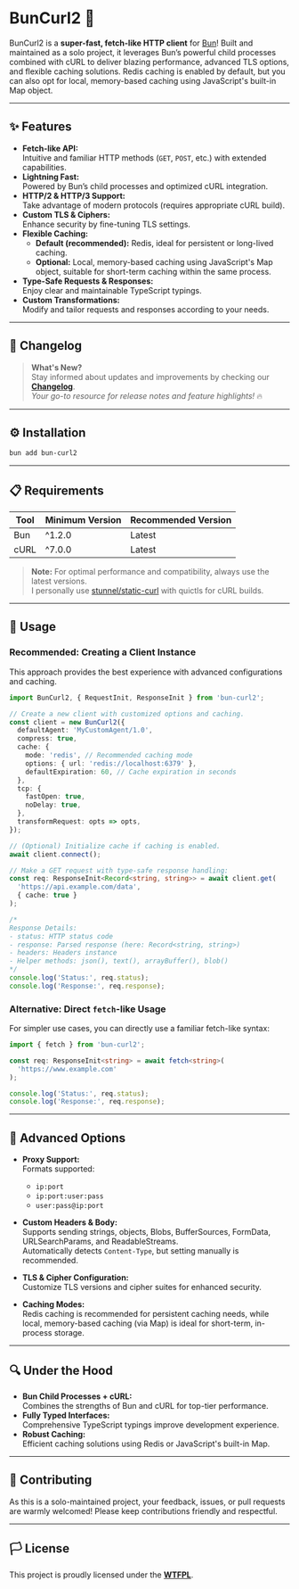 # BunCurl2 🚀

BunCurl2 is a **super-fast, fetch-like HTTP client** for [Bun](https://bun.sh)! Built and maintained as a solo project, it leverages Bun’s powerful child processes combined with cURL to deliver blazing performance, advanced TLS options, and flexible caching solutions. Redis caching is enabled by default, but you can also opt for local, memory-based caching using JavaScript's built-in Map object.

---

## ✨ Features

- **Fetch-like API:**  
  Intuitive and familiar HTTP methods (`GET`, `POST`, etc.) with extended capabilities.
- **Lightning Fast:**  
  Powered by Bun’s child processes and optimized cURL integration.
- **HTTP/2 & HTTP/3 Support:**  
  Take advantage of modern protocols (requires appropriate cURL build).
- **Custom TLS & Ciphers:**  
  Enhance security by fine-tuning TLS settings.
- **Flexible Caching:**
  - **Default (recommended):** Redis, ideal for persistent or long-lived caching.
  - **Optional:** Local, memory-based caching using JavaScript's Map object, suitable for short-term caching within the same process.
- **Type-Safe Requests & Responses:**  
  Enjoy clear and maintainable TypeScript typings.
- **Custom Transformations:**  
  Modify and tailor requests and responses according to your needs.

---

## 📜 Changelog

> **What's New?**  
> Stay informed about updates and improvements by checking our **[Changelog](./CHANGELOG.md)**.  
> _Your go-to resource for release notes and feature highlights!_ 🔥

---

## ⚙️ Installation

```bash
bun add bun-curl2
```

---

## 📋 Requirements

| Tool | Minimum Version | Recommended Version |
| ---- | --------------- | ------------------- |
| Bun  | ^1.2.0          | Latest              |
| cURL | ^7.0.0          | Latest              |

> **Note:** For optimal performance and compatibility, always use the latest versions.  
> I personally use [stunnel/static-curl](https://github.com/stunnel/static-curl) with quictls for cURL builds.

---

## 📡 Usage

### Recommended: Creating a Client Instance

This approach provides the best experience with advanced configurations and caching.

```ts
import BunCurl2, { RequestInit, ResponseInit } from 'bun-curl2';

// Create a new client with customized options and caching.
const client = new BunCurl2({
  defaultAgent: 'MyCustomAgent/1.0',
  compress: true,
  cache: {
    mode: 'redis', // Recommended caching mode
    options: { url: 'redis://localhost:6379' },
    defaultExpiration: 60, // Cache expiration in seconds
  },
  tcp: {
    fastOpen: true,
    noDelay: true,
  },
  transformRequest: opts => opts,
});

// (Optional) Initialize cache if caching is enabled.
await client.connect();

// Make a GET request with type-safe response handling:
const req: ResponseInit<Record<string, string>> = await client.get(
  'https://api.example.com/data',
  { cache: true }
);

/*
Response Details:
- status: HTTP status code
- response: Parsed response (here: Record<string, string>)
- headers: Headers instance
- Helper methods: json(), text(), arrayBuffer(), blob()
*/
console.log('Status:', req.status);
console.log('Response:', req.response);
```

### Alternative: Direct `fetch`-like Usage

For simpler use cases, you can directly use a familiar fetch-like syntax:

```ts
import { fetch } from 'bun-curl2';

const req: ResponseInit<string> = await fetch<string>(
  'https://www.example.com'
);

console.log('Status:', req.status);
console.log('Response:', req.response);
```

---

## 🔧 Advanced Options

- **Proxy Support:**  
  Formats supported:
  - `ip:port`
  - `ip:port:user:pass`
  - `user:pass@ip:port`
- **Custom Headers & Body:**  
  Supports sending strings, objects, Blobs, BufferSources, FormData, URLSearchParams, and ReadableStreams.  
  Automatically detects `Content-Type`, but setting manually is recommended.

- **TLS & Cipher Configuration:**  
  Customize TLS versions and cipher suites for enhanced security.

- **Caching Modes:**  
  Redis caching is recommended for persistent caching needs, while local, memory-based caching (via Map) is ideal for short-term, in-process storage.

---

## 🔍 Under the Hood

- **Bun Child Processes + cURL:**  
  Combines the strengths of Bun and cURL for top-tier performance.
- **Fully Typed Interfaces:**  
  Comprehensive TypeScript typings improve development experience.
- **Robust Caching:**  
  Efficient caching solutions using Redis or JavaScript's built-in Map.

---

## 🤝 Contributing

As this is a solo-maintained project, your feedback, issues, or pull requests are warmly welcomed! Please keep contributions friendly and respectful.

---

## 🏳️ License

This project is proudly licensed under the **[WTFPL](./LICENSE)**.
